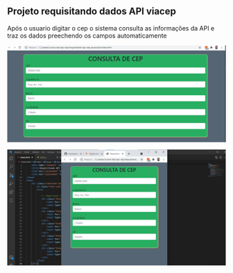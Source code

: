 ## Projeto requisitando dados API viacep

Após o usuario digitar o cep o sistema consulta as informações da API e traz os dados preechendo os campos automaticamente 

![interface consulta de cep](https://github.com/ricardoaraujosantos/requisitando-api-cep-javascript/blob/main/img/foto-proj-cep.png)

![Mostrando a interface com responsividade](https://github.com/ricardoaraujosantos/requisitando-api-cep-javascript/blob/main/img/proj-cep-resp.png)
